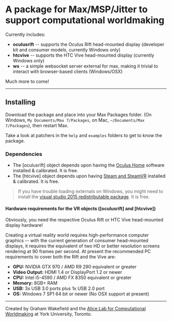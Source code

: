 
# A package for Max/MSP/Jitter to support computational worldmaking

Currently includes:

- **oculusrift** -- supports the Oculus Rift head-mounted display (developer kit and consumer models, currently Windows only)
- **htcvive** -- supports the HTC Vive head-mounted display (currently Windows only)
- **ws** -- a simple websocket server external for max, making it trivial to interact with browser-based clients (Windows/OSX)

Much more to come!

---------------

## Installing

Download the package and place into your Max Packages folder. (On Windows, ```My Documents/Max 7/Packages```, on Mac, ```~/Documents/Max 7/Packages```), then restart Max.

Take a look at patchers in the ```help``` and ```examples``` folders to get to know the package.

### Dependencies

- The [oculusrift] object depends upon having the [Oculus Home](http://www.oculus.com/en-us/setup/) software installed & calibrated. It is free.
- The [htcvive] object depends upon having [Steam and SteamVR](http://store.steampowered.com/steamvr) installed & calibrated. It is free.

> If you have trouble loading externals on Windows, you might need to install the [visual studio 2015 redistributable package](https://www.microsoft.com/en-us/download/details.aspx?id=48145). It is free.

#### Hardware requirements for the VR objects ([oculusrift] and [htcvive])

Obviously, you need the respective Oculus Rift or HTC Vive head-mounted display hardware!

Creating a virtual reality world requires high-performance computer graphics -- with the current generation of consumer head-mounted displays, it requires the equivalent of two HD or better resolution screens rendering at 90 frames per second. At present the recommended PC requirements to cover both the Rift and the Vive are:

- **GPU:** NVIDIA GTX 970 / AMD R9 290 equivalent or greater
- **Video Output:** HDMI 1.4 or DisplayPort 1.2 or newer
- **CPU:** Intel i5-4590 / AMD FX 8350 equivalent or greater
- **Memory:** 8GB+ RAM
- **USB:** 3x USB 3.0 ports plus 1x USB 2.0 port
- **OS:** Windows 7 SP1 64 bit or newer (No OSX support at present)

---

Created by Graham Wakefield and the [Alice Lab for Computational Worldmaking](https://worldmaking.github.io) at York University, Toronto.